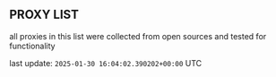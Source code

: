 ## PROXY LIST

all proxies in this list were collected from open sources and tested for functionality

last update: `2025-01-30 16:04:02.390202+00:00` UTC
